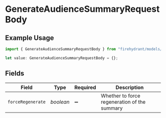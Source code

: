 # GenerateAudienceSummaryRequestBody

## Example Usage

```typescript
import { GenerateAudienceSummaryRequestBody } from "firehydrant/models/operations";

let value: GenerateAudienceSummaryRequestBody = {};
```

## Fields

| Field                                        | Type                                         | Required                                     | Description                                  |
| -------------------------------------------- | -------------------------------------------- | -------------------------------------------- | -------------------------------------------- |
| `forceRegenerate`                            | *boolean*                                    | :heavy_minus_sign:                           | Whether to force regeneration of the summary |
